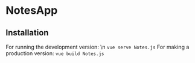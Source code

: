 # NotesApp
## Installation
For running the development version: \n
`vue serve Notes.js`
For making a production version:
`vue build Notes.js`